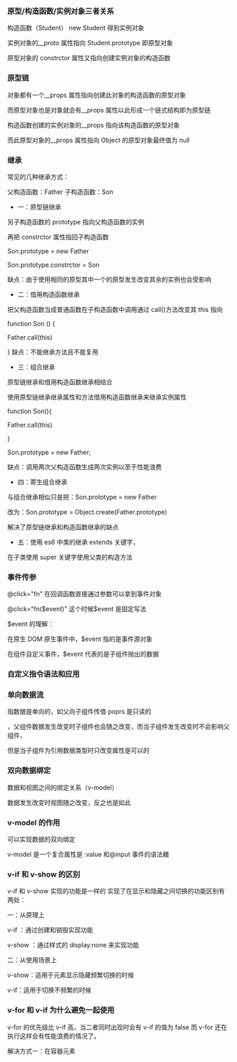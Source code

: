 ### 原型/构造函数/实例对象三者关系

构造函数（Student） new Student 得到实例对象

实例对象的\_\_proto 属性指向 Student.prototype 即原型对象

原型对象的 constrctor 属性又指向创建实例对象的构造函数

### 原型链

对象都有一个\_\_props 属性指向创建此对象的构造函数的原型对象

而原型对象也是对象就会有\_\_props 属性以此形成一个链式结构即为原型链

构造函数创建的实例对象的\_\_props 指向该构造函数的原型对象

而此原型对象的\_\_props 属性指向 Object 的原型对象最终值为 null

### 继承

常见的几种继承方式：

父构造函数：Father 子构造函数：Son

- 一：原型链继承

另子构造函数的 prototype 指向父构造函数的实例

再把 constrctor 属性指回子构造函数

Son.prototype = new Father

Son.prototype.constrctor = Son

缺点：由于使用相同的原型其中一个的原型发生改变其余的实例也会受影响

- 二：借用构造函数继承

把父构造函数当成普通函数在子构造函数中调用通过 call()方法改变其 this 指向

function Son () {

Father.call(this)

}
缺点：不能继承方法且不能复用

- 三：组合继承

原型链继承和借用构造函数继承相结合

使用原型链继承继承属性和方法借用构造函数继承来继承实例属性

function Son(){

Father.call(this)

}

Son.prototype = new Father;

缺点：调用两次父构造函数生成两次实例以至于性能浪费

- 四：寄生组合继承

与组合继承相似只是把：Son.prototype = new Father

改为：Son.prototype = Object.create(Father.prototype)

解决了原型链继承和构造函数继承的缺点

- 五：使用 es6 中类的继承 extends 关键字，

在子类使用 super 关键字使用父类的构造方法

### 事件传参

@click="fn" 在回调函数直接通过参数可以拿到事件对象

@click="fn($event)" 这个时候​$event 是固定写法

$event 的理解：

在原生 DOM 原生事件中，$event 指的是事件源对象

在组件自定义事件，$event 代表的是子组件抛出的数据

### 自定义指令语法和应用

### 单向数据流

指数据是单向的，如父向子组件传值 poprs 是只读的

，父组件数据发生改变时子组件也会随之改变，而当子组件发生改变时不会影响父组件，

但是当子组件为引用数据类型时只改变属性是可以的

### 双向数据绑定

数据和视图之间的绑定关系（v-model）

数据发生改变时视图随之改变，反之也是如此

### v-model 的作用

可以实现数据的双向绑定

v-model 是一个复合属性是 :value 和@input 事件的语法糖

### v-if 和 v-show 的区别

v-if 和 v-show 实现的功能是一样的 实现了在显示和隐藏之间切换的功能区别有两处：

一：从原理上

v-if ：通过创建和销毁实现功能

v-show ：通过样式的 display:none 来实现功能

二：从使用场景上

v-show：适用于元素显示隐藏频繁切换的时候

v-if：适用于切换不频繁的时候

### v-for 和 v-if 为什么避免一起使用

v-for 的优先级比 v-if 高，当二者同时出现时会有 v-if 的值为 false 而 v-for 还在执行这样会有性能浪费的情况了。

解决方式一：在容器元素<template>上使用 v-if

二：在计算属性中先对数据进行判断筛选

### 生命周期

### 父子组件生命周期的顺序

### 浏览器缓存机制

### 两种设计模式
